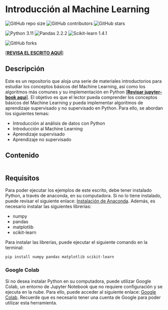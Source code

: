 # Introducción al Machine Learning

![GitHub repo size](https://img.shields.io/github/repo-size/Izainea/api_review)
![GitHub contributors](https://img.shields.io/github/contributors/Izainea/api_review)
![GitHub stars](https://img.shields.io/github/stars/Izainea/api_review?style=social)

![Python 3.11](https://img.shields.io/badge/python-3.11-blue.svg)
![Pandas 2.2.2](https://img.shields.io/badge/pandas-2.2.2-blue.svg)
![Scikit-learn 1.4.1](https://img.shields.io/badge/scikit--learn-1.4.1-blue.svg)

![GitHub forks](https://img.shields.io/github/forks/Izainea/api_review?style=social)

[[**REVISA EL ESCRITO AQUÍ**]](https://izainea.github.io/seminario-de.programacion/)

## Descripción

Este es un repositorio que aloja una serie de materiales introductorios para estudiar los conceptos básicos del Machine Learning, así como los algoritmos más comunes y su implementación en Python [[**Revisar jupyter-book aquí**]](). El objetivo es que el lector pueda comprender los conceptos básicos del Machine Learning y pueda implementar algoritmos de aprendizaje supervisado y no supervisado en Python. Para ello, se abordan los siguientes temas:

- Introducción al análisis de datos con Python
- Introducción al Machine Learning
- Aprendizaje supervisado
- Aprendizaje no supervisado


## Contenido

```{tableofcontents}
```

## Requisitos

Para poder ejecutar los ejemplos de este escrito, debe tener instalado Python, a través de anaconda, en su computadora. Si no lo tiene instalado, puede revisar el siguiente enlace: [Instalación de Anaconda](https://www.anaconda.com/download). Además, es necesario instalar las siguientes librerías:

- numpy
- pandas
- matplotlib
- scikit-learn

Para instalar las librerías, puede ejecutar el siguiente comando en la terminal:

```bash
pip install numpy pandas matplotlib scikit-learn
```

### Google Colab

Si no desea instalar Python en su computadora, puede utilizar Google Colab, un entorno de Jupyter Notebook que no requiere configuración y se ejecuta en la nube. Para ello, puede acceder al siguiente enlace: [Google Colab](https://colab.research.google.com/). Recuerde que es necesario tener una cuenta de Google para poder utilizar esta herramienta.